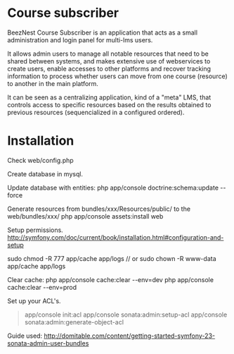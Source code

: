 Course subscriber
=================

BeezNest Course Subscriber is an application that acts as a small administration and login panel for multi-lms users.

It allows admin users to manage all notable resources that need to be shared between systems, and makes extensive use of webservices to create users, enable accesses to other platforms and recover tracking information to process whether users can move from one course (resource) to another in the main platform.

It can be seen as a centralizing application, kind of a "meta" LMS, that controls access to specific resources based on the results obtained to previous resources (sequencialized in a configured ordered).

Installation
=================

Check web/config.php

Create database in mysql.

Update database with entities:
php app/console doctrine:schema:update --force

Generate resources from bundles/xxx/Resources/public/ to the web/bundles/xxx/
php app/console assets:install web

Setup permissions.
http://symfony.com/doc/current/book/installation.html#configuration-and-setup

sudo chmod -R 777 app/cache app/logs // or sudo chown -R www-data app/cache app/logs

Clear cache:
php app/console cache:clear --env=dev
php app/console cache:clear --env=prod

Set up your ACL's.
> app/console init:acl
> app/console sonata:admin:setup-acl
> app/console sonata:admin:generate-object-acl

Guide used:
http://domitable.com/content/getting-started-symfony-23-sonata-admin-user-bundles
